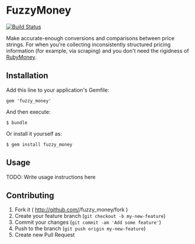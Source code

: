 # FuzzyMoney

[![Build Status](https://travis-ci.org/bensheldon/fuzzy_money.svg?branch=master)](https://travis-ci.org/bensheldon/fuzzy_money)

Make accurate-enough conversions and comparisons between price strings. For when you're collecting inconsistently structured pricing information (for example, via scraping) and you don't need the rigidness of [RubyMoney](https://github.com/RubyMoney/money).

## Installation

Add this line to your application's Gemfile:

    gem 'fuzzy_money'

And then execute:

    $ bundle

Or install it yourself as:

    $ gem install fuzzy_money

## Usage

TODO: Write usage instructions here

## Contributing

1. Fork it ( http://github.com/<my-github-username>/fuzzy_money/fork )
2. Create your feature branch (`git checkout -b my-new-feature`)
3. Commit your changes (`git commit -am 'Add some feature'`)
4. Push to the branch (`git push origin my-new-feature`)
5. Create new Pull Request
